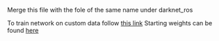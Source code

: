 Merge this file with the fole of the same name under darknet_ros

To train network on custom data follow [this link](https://blog.francium.tech/custom-object-training-and-detection-with-yolov3-darknet-and-opencv-41542f2ff44e)
Starting weights can be found [here](https://pjreddie.com/media/files/darknet53.conv.74)
